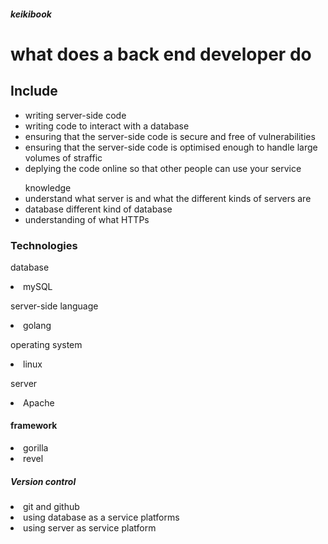 
<h6><b><i>keikibook</i></b></h6>

<h1><b>what does a back end developer do</b></h1>


<h2><b>Include</b></h2>
<nav>
	<ul>
		<li>writing server-side code</li>
		<li>writing code to interact with a database</li>
		<li>ensuring that the server-side code is secure and free of vulnerabilities</li>
		<li>ensuring that the server-side code is optimised enough to handle large volumes of straffic</li>
		<li>deplying the code online so that other people can use your service</li>
	</ul>
</nav>


<ul>knowledge
	<li>understand what server is and what the different kinds of servers are</li>
	<li>database different kind of database</li>
	<li>understanding of what HTTPs</li>
</ul>

<h3><b>Technologies</b></h3>
<p>database</p>
<li>mySQL</li>

<p>server-side language</p>
<li>golang</li>

<p>operating system</p>
<li>linux</li>

<p>server</p>
<li>Apache</li>

<h4><b>framework</b></h4>
<li>gorilla</li>
<li>revel</li>
<h5><b>Version control</b></h5>
<li>git and github</li>
<li>using database as a service platforms</li>
<li>using server as service platform</li>